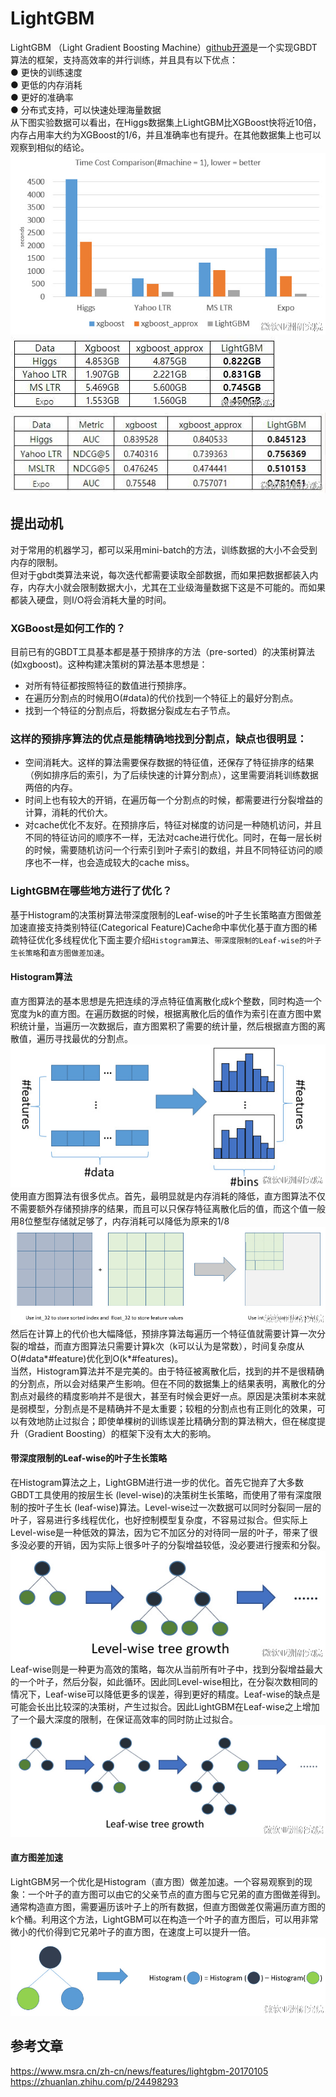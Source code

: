 # LightGBM
LightGBM （Light Gradient Boosting Machine）[github开源](https://github.com/Microsoft/LightGBM)是一个实现GBDT算法的框架，支持高效率的并行训练，并且具有以下优点：  
● 更快的训练速度  
● 更低的内存消耗  
● 更好的准确率  
● 分布式支持，可以快速处理海量数据  
从下图实验数据可以看出，在Higgs数据集上LightGBM比XGBoost快将近10倍，内存占用率大约为XGBoost的1/6，并且准确率也有提升。在其他数据集上也可以观察到相似的结论。    
![`训练速度`](https://github.com/jackychancjcjcj/ML-DL-Learning/blob/master/lightgbmV1.jpg)
![`内存消耗`](https://github.com/jackychancjcjcj/ML-DL-Learning/blob/master/lightgbmV2.jpg)
![`准确率`](https://github.com/jackychancjcjcj/ML-DL-Learning/blob/master/lightgbmV3.jpg)
## 提出动机
对于常用的机器学习，都可以采用mini-batch的方法，训练数据的大小不会受到内存的限制。  
但对于gbdt类算法来说，每次迭代都需要读取全部数据，而如果把数据都装入内存，内存大小就会限制数据大小，尤其在工业级海量数据下这是不可能的。而如果都装入硬盘，则I/O将会消耗大量的时间。  
### XGBoost是如何工作的？
目前已有的GBDT工具基本都是基于预排序的方法（pre-sorted）的决策树算法(如xgboost)。这种构建决策树的算法基本思想是：  
* 对所有特征都按照特征的数值进行预排序。  
* 在遍历分割点的时候用O(#data)的代价找到一个特征上的最好分割点。  
* 找到一个特征的分割点后，将数据分裂成左右子节点。  
### 这样的预排序算法的优点是能精确地找到分割点，缺点也很明显：  
* 空间消耗大。这样的算法需要保存数据的特征值，还保存了特征排序的结果（例如排序后的索引，为了后续快速的计算分割点），这里需要消耗训练数据两倍的内存。  
* 时间上也有较大的开销，在遍历每一个分割点的时候，都需要进行分裂增益的计算，消耗的代价大。  
* 对cache优化不友好。在预排序后，特征对梯度的访问是一种随机访问，并且不同的特征访问的顺序不一样，无法对cache进行优化。同时，在每一层长树的时候，需要随机访问一个行索引到叶子索引的数组，并且不同特征访问的顺序也不一样，也会造成较大的cache miss。
### LightGBM在哪些地方进行了优化？
基于Histogram的决策树算法带深度限制的Leaf-wise的叶子生长策略直方图做差加速直接支持类别特征(Categorical Feature)Cache命中率优化基于直方图的稀疏特征优化多线程优化下面主要介绍`Histogram算法`、`带深度限制的Leaf-wise的叶子生长策略`和`直方图做差加速`。  
#### Histogram算法
直方图算法的基本思想是先把连续的浮点特征值离散化成k个整数，同时构造一个宽度为k的直方图。在遍历数据的时候，根据离散化后的值作为索引在直方图中累积统计量，当遍历一次数据后，直方图累积了需要的统计量，然后根据直方图的离散值，遍历寻找最优的分割点。  
![](https://github.com/jackychancjcjcj/ML-DL-Learning/blob/master/histogram%E7%AE%97%E6%B3%95.jpg)
使用直方图算法有很多优点。首先，最明显就是内存消耗的降低，直方图算法不仅不需要额外存储预排序的结果，而且可以只保存特征离散化后的值，而这个值一般用8位整型存储就足够了，内存消耗可以降低为原来的1/8  
![](https://github.com/jackychancjcjcj/ML-DL-Learning/blob/master/histogram%E7%AE%97%E6%B3%952.jpg)
然后在计算上的代价也大幅降低，预排序算法每遍历一个特征值就需要计算一次分裂的增益，而直方图算法只需要计算k次（k可以认为是常数），时间复杂度从O(#data*#feature)优化到O(k*#features)。  
当然，Histogram算法并不是完美的。由于特征被离散化后，找到的并不是很精确的分割点，所以会对结果产生影响。但在不同的数据集上的结果表明，离散化的分割点对最终的精度影响并不是很大，甚至有时候会更好一点。原因是决策树本来就是弱模型，分割点是不是精确并不是太重要；较粗的分割点也有正则化的效果，可以有效地防止过拟合；即使单棵树的训练误差比精确分割的算法稍大，但在梯度提升（Gradient Boosting）的框架下没有太大的影响。
#### 带深度限制的Leaf-wise的叶子生长策略
在Histogram算法之上，LightGBM进行进一步的优化。首先它抛弃了大多数GBDT工具使用的按层生长 (level-wise)的决策树生长策略，而使用了带有深度限制的按叶子生长 (leaf-wise)算法。Level-wise过一次数据可以同时分裂同一层的叶子，容易进行多线程优化，也好控制模型复杂度，不容易过拟合。但实际上Level-wise是一种低效的算法，因为它不加区分的对待同一层的叶子，带来了很多没必要的开销，因为实际上很多叶子的分裂增益较低，没必要进行搜索和分裂。  
![](https://github.com/jackychancjcjcj/ML-DL-Learning/blob/master/leaf-wise1.jpg)
Leaf-wise则是一种更为高效的策略，每次从当前所有叶子中，找到分裂增益最大的一个叶子，然后分裂，如此循环。因此同Level-wise相比，在分裂次数相同的情况下，Leaf-wise可以降低更多的误差，得到更好的精度。Leaf-wise的缺点是可能会长出比较深的决策树，产生过拟合。因此LightGBM在Leaf-wise之上增加了一个最大深度的限制，在保证高效率的同时防止过拟合。  
![](https://github.com/jackychancjcjcj/ML-DL-Learning/blob/master/leaf-wise2.jpg)
#### 直方图差加速
LightGBM另一个优化是Histogram（直方图）做差加速。一个容易观察到的现象：一个叶子的直方图可以由它的父亲节点的直方图与它兄弟的直方图做差得到。通常构造直方图，需要遍历该叶子上的所有数据，但直方图做差仅需遍历直方图的k个桶。利用这个方法，LightGBM可以在构造一个叶子的直方图后，可以用非常微小的代价得到它兄弟叶子的直方图，在速度上可以提升一倍。  
![](https://github.com/jackychancjcjcj/ML-DL-Learning/blob/master/%E7%9B%B4%E6%96%B9%E5%9B%BE%E5%B7%AE%E5%8A%A0%E9%80%9F.jpg)


## 参考文章
https://www.msra.cn/zh-cn/news/features/lightgbm-20170105  
https://zhuanlan.zhihu.com/p/24498293
